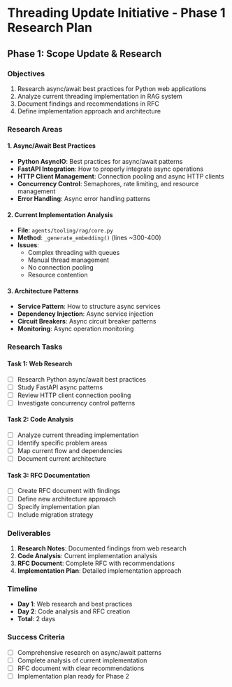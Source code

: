 # Threading Update Initiative - Phase 1 Research Plan

## Phase 1: Scope Update & Research

### Objectives
1. Research async/await best practices for Python web applications
2. Analyze current threading implementation in RAG system
3. Document findings and recommendations in RFC
4. Define implementation approach and architecture

### Research Areas

#### 1. Async/Await Best Practices
- **Python AsyncIO**: Best practices for async/await patterns
- **FastAPI Integration**: How to properly integrate async operations
- **HTTP Client Management**: Connection pooling and async HTTP clients
- **Concurrency Control**: Semaphores, rate limiting, and resource management
- **Error Handling**: Async error handling patterns

#### 2. Current Implementation Analysis
- **File**: `agents/tooling/rag/core.py`
- **Method**: `_generate_embedding()` (lines ~300-400)
- **Issues**: 
  - Complex threading with queues
  - Manual thread management
  - No connection pooling
  - Resource contention

#### 3. Architecture Patterns
- **Service Pattern**: How to structure async services
- **Dependency Injection**: Async service injection
- **Circuit Breakers**: Async circuit breaker patterns
- **Monitoring**: Async operation monitoring

### Research Tasks

#### Task 1: Web Research
- [ ] Research Python async/await best practices
- [ ] Study FastAPI async patterns
- [ ] Review HTTP client connection pooling
- [ ] Investigate concurrency control patterns

#### Task 2: Code Analysis
- [ ] Analyze current threading implementation
- [ ] Identify specific problem areas
- [ ] Map current flow and dependencies
- [ ] Document current architecture

#### Task 3: RFC Documentation
- [ ] Create RFC document with findings
- [ ] Define new architecture approach
- [ ] Specify implementation plan
- [ ] Include migration strategy

### Deliverables

1. **Research Notes**: Documented findings from web research
2. **Code Analysis**: Current implementation analysis
3. **RFC Document**: Complete RFC with recommendations
4. **Implementation Plan**: Detailed implementation approach

### Timeline

- **Day 1**: Web research and best practices
- **Day 2**: Code analysis and RFC creation
- **Total**: 2 days

### Success Criteria

- [ ] Comprehensive research on async/await patterns
- [ ] Complete analysis of current implementation
- [ ] RFC document with clear recommendations
- [ ] Implementation plan ready for Phase 2
